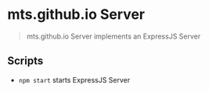 # mts.github.io Server

> mts.github.io Server implements an ExpressJS Server

## Scripts

- `npm start` starts ExpressJS Server
